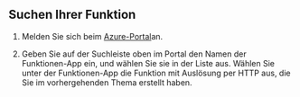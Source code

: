 ## <a name="find-your-function"></a>Suchen Ihrer Funktion    

1. Melden Sie sich beim [Azure-Portal](https://portal.azure.com/)an. 

2. Geben Sie auf der Suchleiste oben im Portal den Namen der Funktionen-App ein, und wählen Sie sie in der Liste aus. Wählen Sie unter der Funktionen-App die Funktion mit Auslösung per HTTP aus, die Sie im vorhergehenden Thema erstellt haben. 